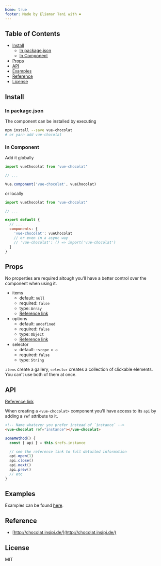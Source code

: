 ```yaml
---
home: true
footer: Made by Eliamar Tani with ❤️
---
```


## Table of Contents <!-- omit in toc -->

- [Install](#install)
  - [In package.json](#in-packagejson)
  - [In Component](#in-component)
- [Props](#props)
- [API](#api)
- [Examples](#examples)
- [Reference](#reference)
- [License](#license)

## Install

### In package.json

The component can be installed by executing

```bash
npm install --save vue-chocolat
# or yarn add vue-chocolat
```

### In Component

Add it globally

```javascript
import vueChocolat from 'vue-chocolat'

// ...

Vue.component('vue-chocolat', vueChocolat)
```

or locally

```javascript
import vueChocolat from 'vue-chocolat'

// ...

export default {
  // ...
  components: {
    'vue-chocolat': vueChocolat
    // or even in a async way
    // 'vue-chocolat': () => import('vue-chocolat')
  }
}
```

## Props

No properties are required altough you'll have a better control over the component when using it.

- items
  - default: `null`
  - required: `false`
  - type: `Array`
  - [Reference link](https://chocolat.gitbook.io/chocolat/usage#instanciating-using-javascript-objects)
- options
  - default: `undefined`
  - required: `false`
  - type: `Object`
  - [Reference link](https://chocolat.gitbook.io/chocolat/options)
- selector
  - default: `:scope > a`
  - required: `false`
  - type: `String`

`items` create a gallery, `selector` creates a collection of clickable elements. You can't use both of them at once.

## API

[Reference link](https://chocolat.gitbook.io/chocolat/api)

When creating a `<vue-chocolat>` component you'll have access to its `api` by adding a `ref` attribute to it.

```html
<!-- Name whatever you prefer instead of `instance` -->
<vue-chocolat ref="instance"></vue-chocolat>
```

```javascript
someMethod() {
  const { api } = this.$refs.instance

  // see the reference link to full detailed information
  api.open(1)
  api.close()
  api.next()
  api.prev()
  // etc
}
```

## Examples

Examples can be found [here](/examples/).

## Reference

- [http://chocolat.insipi.de/](http://chocolat.insipi.de/)

## License

MIT
